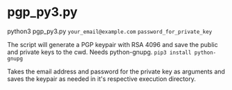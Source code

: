 # pgp_py3.py

python3 pgp_py3.py `your_email@example.com` `password_for_private_key`

The script will generate a PGP keypair with RSA 4096 and save the public and private keys to the cwd.
Needs python-gnupg.
`pip3 install python-gnupg`

Takes the email address and password for the private key as arguments and saves the keypair as needed in it's respective execution directory.
